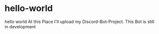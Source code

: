 # hello-world
hello world
At this Place I'll upload my Discord-Bot-Project.
This Bot is still in development
